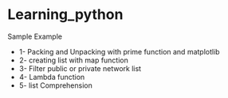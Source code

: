 # Learning_python
Sample Example

* 1- Packing and Unpacking with prime function and matplotlib
* 2- creating list with map function
* 3- Filter public or private network list
* 4- Lambda function
* 5- list Comprehension
